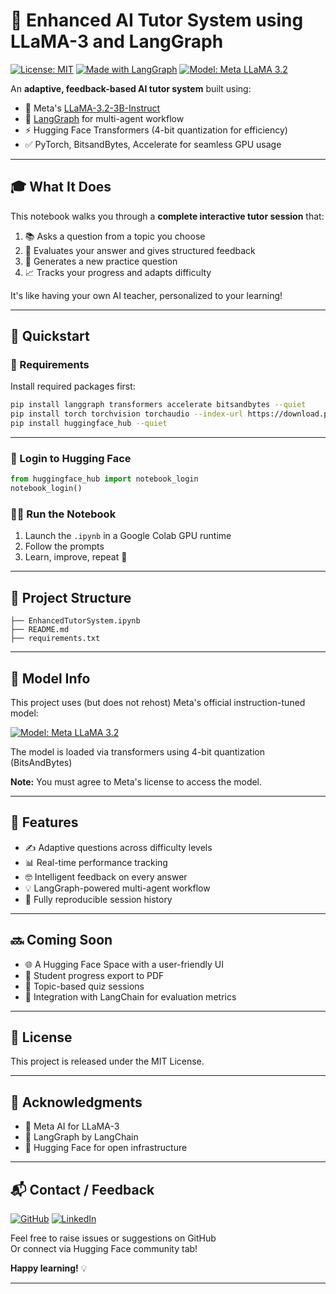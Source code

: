 # 🤖 Enhanced AI Tutor System using LLaMA-3 and LangGraph

[![License: MIT](https://img.shields.io/badge/License-MIT-blue.svg)](LICENSE)
[![Made with LangGraph](https://img.shields.io/badge/Built%20with-LangGraph-purple)](https://python.langgraph.dev/)
[![Model: Meta LLaMA 3.2](https://img.shields.io/badge/Model-Meta%20LLaMA%203.2%203B-blue)](https://huggingface.co/meta-llama/Llama-3.2-3B-Instruct)

An **adaptive, feedback-based AI tutor system** built using:

- 🧠 Meta's [LLaMA-3.2-3B-Instruct](https://huggingface.co/meta-llama/Llama-3.2-3B-Instruct)
- 🔄 [LangGraph](https://github.com/langchain-ai/langgraph) for multi-agent workflow
- ⚡ Hugging Face Transformers (4-bit quantization for efficiency)
- ✅ PyTorch, BitsandBytes, Accelerate for seamless GPU usage

---

## 🎓 What It Does

This notebook walks you through a **complete interactive tutor session** that:

1. 📚 Asks a question from a topic you choose
2. 📝 Evaluates your answer and gives structured feedback
3. 🧪 Generates a new practice question
4. 📈 Tracks your progress and adapts difficulty

It's like having your own AI teacher, personalized to your learning!

---

## 🚀 Quickstart

### 🔧 Requirements

Install required packages first:

```bash
pip install langgraph transformers accelerate bitsandbytes --quiet
pip install torch torchvision torchaudio --index-url https://download.pytorch.org/whl/cu118 --quiet
pip install huggingface_hub --quiet
```
---

### 🔑 Login to Hugging Face

```python
from huggingface_hub import notebook_login
notebook_login()
```

### 🏃‍♂️ Run the Notebook

1. Launch the `.ipynb` in a Google Colab GPU runtime
2. Follow the prompts
3. Learn, improve, repeat 🔁

---

## 📁 Project Structure

```
├── EnhancedTutorSystem.ipynb   
├── README.md                   
├── requirements.txt            
```

---

## 🧠 Model Info

This project uses (but does not rehost) Meta's official instruction-tuned model:

[![Model: Meta LLaMA 3.2](https://img.shields.io/badge/Model-Meta%20LLaMA%203.2%203B-blue)](https://huggingface.co/meta-llama/Llama-3.2-3B-Instruct)

The model is loaded via transformers using 4-bit quantization (BitsAndBytes)

**Note:** You must agree to Meta's license to access the model.

---

## 🎯 Features

- ✍️ Adaptive questions across difficulty levels
- 📊 Real-time performance tracking
- 🤓 Intelligent feedback on every answer
- 💡 LangGraph-powered multi-agent workflow
- 🧵 Fully reproducible session history

---

## 🔜 Coming Soon

- 🌐 A Hugging Face Space with a user-friendly UI
- 📝 Student progress export to PDF
- 🎯 Topic-based quiz sessions
- 🧪 Integration with LangChain for evaluation metrics

---

## 📄 License

This project is released under the MIT License.

---

## 🙌 Acknowledgments

- 🧠 Meta AI for LLaMA-3
- 🔄 LangGraph by LangChain
- 🤗 Hugging Face for open infrastructure

---

## 📬 Contact / Feedback

[![GitHub](https://img.shields.io/badge/GitHub-Mrigank005-181717?logo=github)](https://github.com/Mrigank005)
[![LinkedIn](https://img.shields.io/badge/LinkedIn-Mrigank005-0077B5?logo=linkedin)](https://www.linkedin.com/in/mrigank005)

Feel free to raise issues or suggestions on GitHub  
Or connect via Hugging Face community tab!

**Happy learning!** 💡

---
